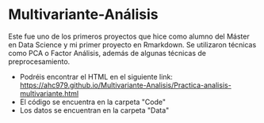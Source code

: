 # Multivariante-Análisis
Este fue uno de los primeros proyectos que hice como alumno del Máster en Data Science y mi primer proyecto en Rmarkdown. Se utilizaron técnicas como PCA o Factor Análisis, además de algunas técnicas de preprocesamiento. 

- Podréis encontrar el HTML en el siguiente link: https://ahc979.github.io/Multivariante-Analisis/Practica-analisis-multivariante.html
- El código se encuentra en la carpeta "Code"
- Los datos se encuentran en la carpeta "Data"
